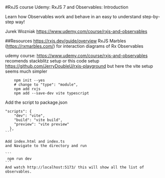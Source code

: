 #RxJS course
Udemy: RxJS 7 and Observables: Introduction

Learn how Observables work and behave in an easy to understand step-by-step way!

Jurek Wozniak
https://www.udemy.com/course/rxjs-and-observables

##Resources
https://rxjs.dev/guide/overview
RxJS Marbles (https://rxmarbles.com/) for interaction diagrams of Rx Observables

udemy course: https://www.udemy.com/course/rxjs-and-observables recomends stackblitz setup or this code setup https://github.com/JerryDoubleU/rxjs-playground but here the vite setup seems much simpler

```
    npm init --yes
    # change to "type": "module",
    npm add rxjs
    npm add --save-dev vite typescript
```

Add the script to package.json

````
"scripts": {
    "dev": "vite",
    "build": "vite build",
    "preview": "vite preview"
  },
```

Add index.html and index.ts
and Navigate to the directory and run

```
 npm run dev
```
And watch http://localhost:5173/ this will show all the list of observables.




